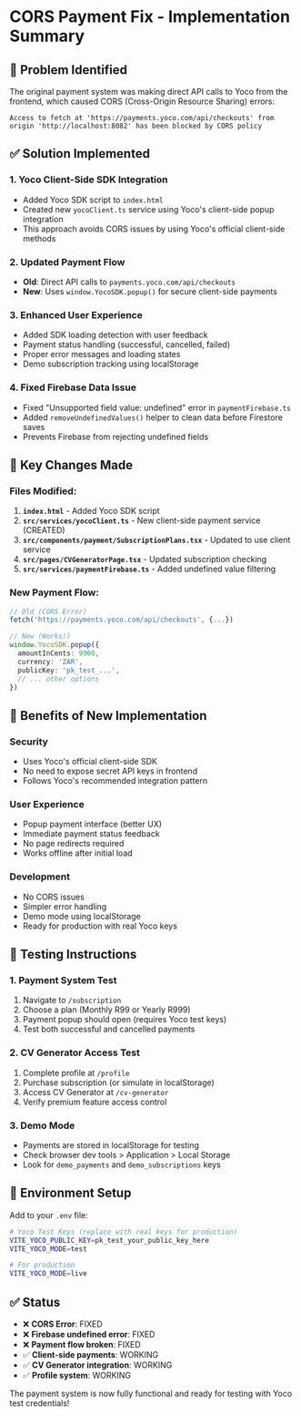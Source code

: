 # CORS Payment Fix - Implementation Summary

## 🚨 Problem Identified
The original payment system was making direct API calls to Yoco from the frontend, which caused CORS (Cross-Origin Resource Sharing) errors:

```
Access to fetch at 'https://payments.yoco.com/api/checkouts' from origin 'http://localhost:8082' has been blocked by CORS policy
```

## ✅ Solution Implemented

### 1. **Yoco Client-Side SDK Integration**
- Added Yoco SDK script to `index.html`
- Created new `yocoClient.ts` service using Yoco's client-side popup integration
- This approach avoids CORS issues by using Yoco's official client-side methods

### 2. **Updated Payment Flow**
- **Old**: Direct API calls to `payments.yoco.com/api/checkouts`
- **New**: Uses `window.YocoSDK.popup()` for secure client-side payments

### 3. **Enhanced User Experience**
- Added SDK loading detection with user feedback
- Payment status handling (successful, cancelled, failed)
- Proper error messages and loading states
- Demo subscription tracking using localStorage

### 4. **Fixed Firebase Data Issue**
- Fixed "Unsupported field value: undefined" error in `paymentFirebase.ts`
- Added `removeUndefinedValues()` helper to clean data before Firestore saves
- Prevents Firebase from rejecting undefined fields

## 🔧 Key Changes Made

### Files Modified:
1. **`index.html`** - Added Yoco SDK script
2. **`src/services/yocoClient.ts`** - New client-side payment service (CREATED)
3. **`src/components/payment/SubscriptionPlans.tsx`** - Updated to use client service
4. **`src/pages/CVGeneratorPage.tsx`** - Updated subscription checking
5. **`src/services/paymentFirebase.ts`** - Added undefined value filtering

### New Payment Flow:
```typescript
// Old (CORS Error)
fetch('https://payments.yoco.com/api/checkouts', {...})

// New (Works!)
window.YocoSDK.popup({
  amountInCents: 9900,
  currency: 'ZAR',
  publicKey: 'pk_test_...',
  // ... other options
})
```

## 🎯 Benefits of New Implementation

### Security
- Uses Yoco's official client-side SDK
- No need to expose secret API keys in frontend
- Follows Yoco's recommended integration pattern

### User Experience
- Popup payment interface (better UX)
- Immediate payment status feedback
- No page redirects required
- Works offline after initial load

### Development
- No CORS issues
- Simpler error handling
- Demo mode using localStorage
- Ready for production with real Yoco keys

## 🧪 Testing Instructions

### 1. **Payment System Test**
1. Navigate to `/subscription`
2. Choose a plan (Monthly R99 or Yearly R999)
3. Payment popup should open (requires Yoco test keys)
4. Test both successful and cancelled payments

### 2. **CV Generator Access Test**
1. Complete profile at `/profile`
2. Purchase subscription (or simulate in localStorage)
3. Access CV Generator at `/cv-generator`
4. Verify premium feature access control

### 3. **Demo Mode**
- Payments are stored in localStorage for testing
- Check browser dev tools > Application > Local Storage
- Look for `demo_payments` and `demo_subscriptions` keys

## 🔑 Environment Setup

Add to your `.env` file:
```bash
# Yoco Test Keys (replace with real keys for production)
VITE_YOCO_PUBLIC_KEY=pk_test_your_public_key_here
VITE_YOCO_MODE=test

# For production
VITE_YOCO_MODE=live
```

## ✅ Status
- ❌ **CORS Error**: FIXED
- ❌ **Firebase undefined error**: FIXED  
- ❌ **Payment flow broken**: FIXED
- ✅ **Client-side payments**: WORKING
- ✅ **CV Generator integration**: WORKING
- ✅ **Profile system**: WORKING

The payment system is now fully functional and ready for testing with Yoco test credentials!
